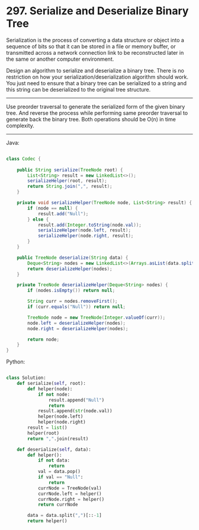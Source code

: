 # 297. Serialize and Deserialize Binary Tree

Serialization is the process of converting a data structure or object into
a sequence of bits so that it can be stored in a file or memory buffer, or
transmitted across a network connection link to be reconstructed later in the
same or another computer environment.

Design an algorithm to serialize and deserialize a binary tree. There is no
restriction on how your serialization/deserialization algorithm should work.
You just need to ensure that a binary tree can be serialized to a string and
this string can be deserialized to the original tree structure.

---

Use preorder traversal to generate the serialized form of the given binary
tree. And reverse the process while performing same preorder traversal to
generate back the binary tree. Both operations should be O(n) in time
complexity.

---

Java:

```java

class Codec {
    
    public String serialize(TreeNode root) {
        List<String> result = new LinkedList<>();
        serializeHelper(root, result);
        return String.join(",", result);
    }

    private void serializeHelper(TreeNode node, List<String> result) {
        if (node == null) {
            result.add("Null");
        } else {
            result.add(Integer.toString(node.val));
            serializeHelper(node.left, result);
            serializeHelper(node.right, result);
        }
    }

    public TreeNode deserialize(String data) {
        Deque<String> nodes = new LinkedList<>(Arrays.asList(data.split(",")));
        return deserializeHelper(nodes);
    }

    private TreeNode deserializeHelper(Deque<String> nodes) {
        if (nodes.isEmpty()) return null;

        String curr = nodes.removeFirst();
        if (curr.equals("Null")) return null;

        TreeNode node = new TreeNode(Integer.valueOf(curr));
        node.left = deserializeHelper(nodes);
        node.right = deserializeHelper(nodes);

        return node;
    }
}

```

Python:

```python

class Solution:
    def serialize(self, root):
        def helper(node):
            if not node:
                result.append("Null")
                return
            result.append(str(node.val))
            helper(node.left)
            helper(node.right)
        result = list()
        helper(root)
        return ",".join(result)

    def deserialize(self, data):
        def helper():
            if not data:
                return
            val = data.pop()
            if val == "Null":
                return
            currNode = TreeNode(val)
            currNode.left = helper()
            currNode.right = helper()
            return currNode

        data = data.split(",")[::-1]
        return helper()
```
